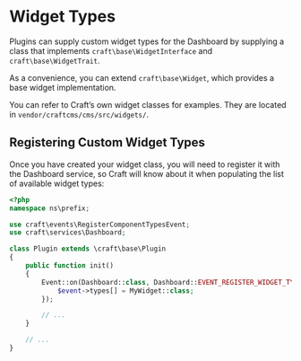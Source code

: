 Widget Types
============

Plugins can supply custom widget types for the Dashboard by supplying a class that implements `craft\base\WidgetInterface` and `craft\base\WidgetTrait`.

As a convenience, you can extend `craft\base\Widget`, which provides a base widget implementation.

You can refer to Craft’s own widget classes for examples. They are located in `vendor/craftcms/cms/src/widgets/`.

## Registering Custom Widget Types

Once you have created your widget class, you will need to register it with the Dashboard service, so Craft will know about it when populating the list of available widget types: 

```php
<?php
namespace ns\prefix;

use craft\events\RegisterComponentTypesEvent;
use craft\services\Dashboard;

class Plugin extends \craft\base\Plugin
{
    public function init()
    {
        Event::on(Dashboard::class, Dashboard::EVENT_REGISTER_WIDGET_TYPES, function(RegisterComponentTypesEvent $event) {
            $event->types[] = MyWidget::class;
        });

        // ...
    }

    // ...
}
```
